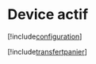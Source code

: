 # Device actif

[!include[configuration](deviceactif.configuration.autogen.md)]

[!include[transfertpanier](deviceactif.transfertpanier.autogen.md)]






